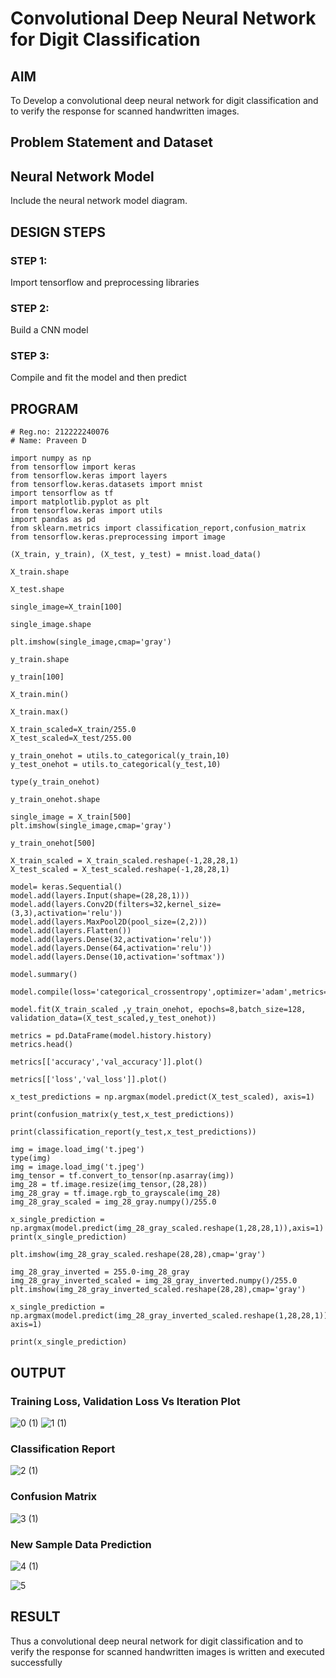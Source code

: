 # Convolutional Deep Neural Network for Digit Classification

## AIM

To Develop a convolutional deep neural network for digit classification and to verify the response for scanned handwritten images.

## Problem Statement and Dataset

## Neural Network Model

Include the neural network model diagram.

## DESIGN STEPS

### STEP 1:
Import tensorflow and preprocessing libraries


### STEP 2:
Build a CNN model


### STEP 3:
Compile and fit the model and then predict


## PROGRAM
```
# Reg.no: 212222240076
# Name: Praveen D
```
```
import numpy as np
from tensorflow import keras
from tensorflow.keras import layers
from tensorflow.keras.datasets import mnist
import tensorflow as tf
import matplotlib.pyplot as plt
from tensorflow.keras import utils
import pandas as pd
from sklearn.metrics import classification_report,confusion_matrix
from tensorflow.keras.preprocessing import image

(X_train, y_train), (X_test, y_test) = mnist.load_data()

X_train.shape

X_test.shape

single_image=X_train[100]

single_image.shape

plt.imshow(single_image,cmap='gray')

y_train.shape

y_train[100]

X_train.min()

X_train.max()

X_train_scaled=X_train/255.0
X_test_scaled=X_test/255.00

y_train_onehot = utils.to_categorical(y_train,10)
y_test_onehot = utils.to_categorical(y_test,10)

type(y_train_onehot)

y_train_onehot.shape

single_image = X_train[500]
plt.imshow(single_image,cmap='gray')

y_train_onehot[500]

X_train_scaled = X_train_scaled.reshape(-1,28,28,1)
X_test_scaled = X_test_scaled.reshape(-1,28,28,1)

model= keras.Sequential()
model.add(layers.Input(shape=(28,28,1)))
model.add(layers.Conv2D(filters=32,kernel_size=(3,3),activation='relu'))
model.add(layers.MaxPool2D(pool_size=(2,2)))
model.add(layers.Flatten())
model.add(layers.Dense(32,activation='relu'))
model.add(layers.Dense(64,activation='relu'))
model.add(layers.Dense(10,activation='softmax'))

model.summary()

model.compile(loss='categorical_crossentropy',optimizer='adam',metrics='accuracy')

model.fit(X_train_scaled ,y_train_onehot, epochs=8,batch_size=128, validation_data=(X_test_scaled,y_test_onehot))

metrics = pd.DataFrame(model.history.history)
metrics.head()

metrics[['accuracy','val_accuracy']].plot()

metrics[['loss','val_loss']].plot()

x_test_predictions = np.argmax(model.predict(X_test_scaled), axis=1)

print(confusion_matrix(y_test,x_test_predictions))

print(classification_report(y_test,x_test_predictions))

img = image.load_img('t.jpeg')
type(img)
img = image.load_img('t.jpeg')
img_tensor = tf.convert_to_tensor(np.asarray(img))
img_28 = tf.image.resize(img_tensor,(28,28))
img_28_gray = tf.image.rgb_to_grayscale(img_28)
img_28_gray_scaled = img_28_gray.numpy()/255.0

x_single_prediction = np.argmax(model.predict(img_28_gray_scaled.reshape(1,28,28,1)),axis=1)
print(x_single_prediction)

plt.imshow(img_28_gray_scaled.reshape(28,28),cmap='gray')

img_28_gray_inverted = 255.0-img_28_gray
img_28_gray_inverted_scaled = img_28_gray_inverted.numpy()/255.0
plt.imshow(img_28_gray_inverted_scaled.reshape(28,28),cmap='gray')

x_single_prediction = np.argmax(model.predict(img_28_gray_inverted_scaled.reshape(1,28,28,1)), axis=1)

print(x_single_prediction)
```

## OUTPUT

### Training Loss, Validation Loss Vs Iteration Plot
![0 (1)](https://github.com/praveenmax55/mnist-classification/assets/113497509/e7cd90da-e88d-469c-b4da-d91a030c00b6)
![1 (1)](https://github.com/praveenmax55/mnist-classification/assets/113497509/9b0c46fa-d9e6-4401-92d1-d8ef08dba06a)

### Classification Report

![2 (1)](https://github.com/praveenmax55/mnist-classification/assets/113497509/009b43e5-ed9c-4855-a7ec-78cc4964265b)

### Confusion Matrix

![3 (1)](https://github.com/praveenmax55/mnist-classification/assets/113497509/00fef194-aa91-4d80-b803-5345bbc046d9)

### New Sample Data Prediction

![4 (1)](https://github.com/praveenmax55/mnist-classification/assets/113497509/ed32bac4-f035-4da0-b00d-c612e92480d2)

![5](https://github.com/praveenmax55/mnist-classification/assets/113497509/c9af38ff-05c9-451e-9e19-9ac515e7bf77)

## RESULT
Thus a convolutional deep neural network for digit classification and to verify the response for scanned handwritten images is written and executed successfully
